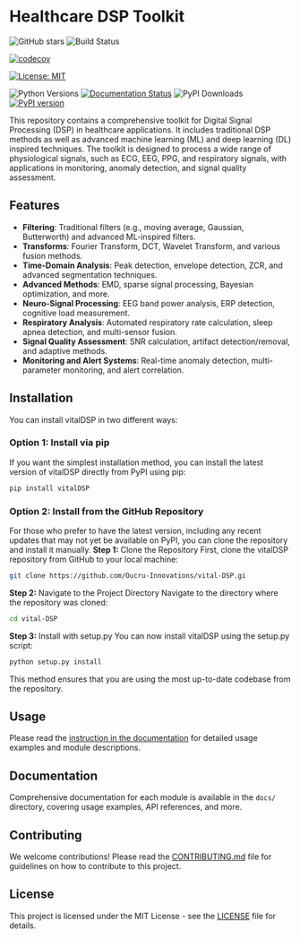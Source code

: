 
# Healthcare DSP Toolkit

![GitHub stars](https://img.shields.io/github/stars/Oucru-Innovations/vital-DSP?style=social)
![Build Status](https://github.com/Oucru-Innovations/vital-DSP/actions/workflows/ci.yml/badge.svg)
<!-- [![Coverage Status](https://coveralls.io/repos/github/Oucru-Innovations/vital-DSP/badge.svg?branch=main)](https://coveralls.io/github/Oucru-Innovations/vital-DSP?branch=main) -->
[![codecov](https://codecov.io/gh/Oucru-Innovations/vital-DSP/branch/main/graph/badge.svg)](https://codecov.io/gh/Oucru-Innovations/vital-DSP)
<!-- ![GitHub License](https://img.shields.io/github/license/Oucru-Innovations/vital-DSP) -->
[![License: MIT](https://img.shields.io/badge/License-MIT-yellow.svg)](https://opensource.org/licenses/MIT)

![Python Versions](https://img.shields.io/badge/python-3.9%2B-blue)
[![Documentation Status](https://readthedocs.org/projects/vital-dsp/badge/?version=latest)](https://vital-dsp.readthedocs.io/en/latest/?badge=latest)
![PyPI Downloads](https://img.shields.io/pypi/dm/vitalDSP)
[![PyPI version](https://badge.fury.io/py/vitalDSP.svg)](https://badge.fury.io/py/vitalDSP)

This repository contains a comprehensive toolkit for Digital Signal Processing (DSP) in healthcare applications. It includes traditional DSP methods as well as advanced machine learning (ML) and deep learning (DL) inspired techniques. The toolkit is designed to process a wide range of physiological signals, such as ECG, EEG, PPG, and respiratory signals, with applications in monitoring, anomaly detection, and signal quality assessment.

## Features
- **Filtering**: Traditional filters (e.g., moving average, Gaussian, Butterworth) and advanced ML-inspired filters.
- **Transforms**: Fourier Transform, DCT, Wavelet Transform, and various fusion methods.
- **Time-Domain Analysis**: Peak detection, envelope detection, ZCR, and advanced segmentation techniques.
- **Advanced Methods**: EMD, sparse signal processing, Bayesian optimization, and more.
- **Neuro-Signal Processing**: EEG band power analysis, ERP detection, cognitive load measurement.
- **Respiratory Analysis**: Automated respiratory rate calculation, sleep apnea detection, and multi-sensor fusion.
- **Signal Quality Assessment**: SNR calculation, artifact detection/removal, and adaptive methods.
- **Monitoring and Alert Systems**: Real-time anomaly detection, multi-parameter monitoring, and alert correlation.


## Installation
You can install vitalDSP in two different ways:
### Option 1: Install via pip
If you want the simplest installation method, you can install the latest version of vitalDSP directly from PyPI using pip:
```bash
pip install vitalDSP
```

### Option 2: Install from the GitHub Repository
For those who prefer to have the latest version, including any recent updates that may not yet be available on PyPI, you can clone the repository and install it manually.
**Step 1:** Clone the Repository
First, clone the vitalDSP repository from GitHub to your local machine:
```bash
git clone https://github.com/Oucru-Innovations/vital-DSP.gi
```
**Step 2:** Navigate to the Project Directory
Navigate to the directory where the repository was cloned:

```bash
cd vital-DSP
```

**Step 3:** Install with setup.py
You can now install vitalDSP using the setup.py script:

```bash
python setup.py install
```
This method ensures that you are using the most up-to-date codebase from the repository.

## Usage
Please read the [instruction in the documentation](https://vital-DSP.readthedocs.io/en/latest/?badge=latest) for detailed usage examples and module descriptions.

## Documentation
Comprehensive documentation for each module is available in the `docs/` directory, covering usage examples, API references, and more.

## Contributing
We welcome contributions! Please read the [CONTRIBUTING.md](CONTRIBUTING.md) file for guidelines on how to contribute to this project.

## License
This project is licensed under the MIT License - see the [LICENSE](LICENSE) file for details.